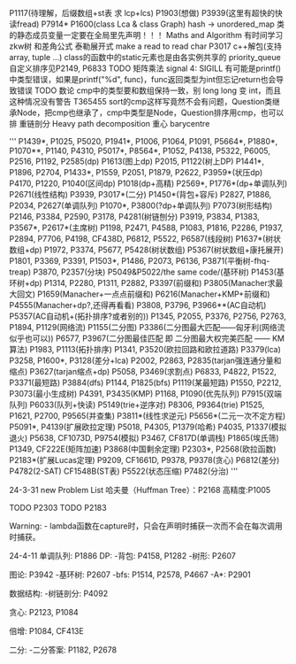 P1117(待理解，后缀数组+st表 求 lcp+lcs)
P1903(想做)
P3939(这里有超快的快读fread)
P7914*
P1600(class Lca & class Graph)
hash -> unordered_map
类的静态成员变量一定要在全局里先声明！！！
Maths and Algorithm
有时间学习zkw树
和差角公式
泰勒展开式
make a read to read char
P3017 c++解包(支持array, tuple ...)
class的函数中的static元素也是由各实例共享的
priority_queue自定义排序见P2149, P6833
TODO 矩阵乘法
signal 4: SIGILL 有可能是printf()中类型错误，如果是printf("%d", func)，func返回类型为int但忘记return也会导致错误
TODO 数论
cmp中的类型要和数组保持一致，别 long long 变 int，而且这种情况没有警告
T365455 sort的cmp这样写竟然不会有问题，Question类继承Node，把cmp也继承了，cmp中类型是Node，Question排序用cmp，也可以排
重链剖分 Heavy path decomposition
重心 barycentre

'''
P1439*, P1025, P5020, P1941*, P1006, P1064, P1091, P5664*, P1880*, P1070**, P1140, P4310, P5017*, P8564*, P1052, P4138,
P5322, P6005, P2516, P1192, P2585(dp)
P1613(图上dp)
P2015, P1122(树上DP)
P1441*, P1896, P2704, P1433*, P1559, P2051, P1879, P2622, P3959*(状压dp)
P4170, P1220, P1040(区间dp)
P1018(dp+高精)
P2569*, P1776*(dp+单调队列)
P2671(线性结构)
P3939, P3017*(二分)
P1450*(背包+容斥)
P2827, P1886, P2034, P2627(单调队列)
P1070*, P3800(?dp+单调队列)
P7073(树形结构)
P2146, P3384, P2590, P3178, P4281(树链刨分)
P3919, P3834, P1383, P3567*, P2617*(主席树)
P1198, P2471, P4588, P1083, P1816, P2286, P1937, P2894, P7706, P4198, CF438D, P6812, P5522, P6587(线段树)
P1637*(树状数组+dp)
P1972, P3374, P5677, P5428(树状数组)
P5367(树状数组+康托展开)
P1801, P3369, P3391, P1503*, P1486, P2073, P6136, P3871(平衡树-fhq-treap)
P3870, P2357(分块)
P5049&P5022/the same code/(基环树)
P1453(基环树+dp)
P1314, P2280, P1311, P2882, P3397(前缀和)
P3805(Manacher求最大回文)
P1659(Manacher+一点点前缀和)
P6216(Manacher+KMP+前缀和)
P4555(Manacher+dp?,还得再看看)
P3808, P3796, P3966**(AC自动机)
P5357(AC自动机+(拓扑排序?或者别的))
P1345, P2055, P3376, P2756, P2763, P1894, P1129(网络流)
P1155(二分图)
P3386(二分图最大匹配——匈牙利(网络流似乎也可以))
P6577, P3967(二分图最佳匹配 即 二分图最大权完美匹配 —— KM算法)
P1983, P1113(拓扑排序)
P1341, P3520(欧拉回路和欧拉道路)
P3379(lca)
P3258, P1600*, P3128(差分+lca)
P2002, P2863, P2835(tarjan强连通分量和缩点)
P3627(tarjan缩点+dp)
P5058, P3469(求割点)
P6833, P4822, P1522, P3371(最短路)
P3884(dfs)
P1144, P1825(bfs)
P1119(某最短路)
P1550, P2212, P3073(最小生成树)
P4391, P3435(KMP)
P1168, P1090(优先队列)
P7915(双端队列)
P6033(队列+快读)
P5149(trie+逆序对)
P8306, P9364(trie)
P1525, P1621, P2700, P9565(并查集)
P3811*(线性求逆元)
P5656*(二元一次不定方程)
P5091*, P4139(扩展欧拉定理)
P5018, P4305, P1379(哈希)
P4035, P1337(模拟退火)
P5638, CF1073D, P9754(模拟)
P3467, CF817D(单调栈)
P1865(埃氏筛)
P1349, CF222E(矩阵加速)
P3868(中国剩余定理)
P2303*, P2568(欧拉函数)
P2183*(扩展Lucas定理)
P9209, CF1661D, P9378, P9378(贪心)
P6812(差分)
P4782(2-SAT)
CF1548B(ST表)
P5522(状态压缩)
P7482(分治)
'''

24-3-31 new Problem List
哈夫曼（Huffman Tree）：P2168
高精度:P1005

TODO P2303
TODO P2183

Warning: 
    - lambda函数在capture时，只会在声明时捕获一次而不会在每次调用时捕获。

24-4-11
单调队列: P1886
DP:
    -背包: P4158, P1282
    -树形: P2607

图论:
    P3942
    -基环树: P2607
    -bfs: P1514, P2578, P4667
    -A*: P2901

数据结构:
    -树链剖分: P4092

贪心:
    P2123, P1084

倍增:
    P1084, CF413E

二分:
    -二分答案: P1182, P2678
